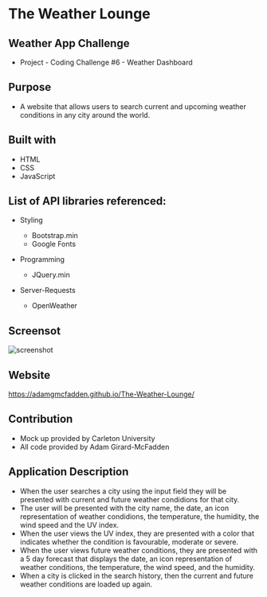 # The Weather Lounge

## Weather App Challenge

- Project - Coding Challenge #6 - Weather Dashboard

## Purpose

- A website that allows users to search current and upcoming weather conditions in any city around the world.

## Built with

- HTML
- CSS
- JavaScript

## List of API libraries referenced:

- Styling

  - Bootstrap.min
  - Google Fonts

- Programming

  - JQuery.min

- Server-Requests

  - OpenWeather

## Screensot

![screenshot](https://user-images.githubusercontent.com/83710803/124283893-6d0af780-db1a-11eb-86a2-e912d947d9ec.png)

## Website

https://adamgmcfadden.github.io/The-Weather-Lounge/

## Contribution

- Mock up provided by Carleton University
- All code provided by Adam Girard-McFadden

## Application Description

- When the user searches a city using the input field they will be presented with current and future weather condidions for that city.
- The user will be presented with the city name, the date, an icon representation of weather condidions, the temperature, the humidity, the wind speed and the UV index.
- When the user views the UV index, they are presented with a color that indicates whether the condition is favourable, moderate or severe.
- When the user views future weather conditions, they are presented with a 5 day forecast that displays the date, an icon representation of weather conditions, the temperature, the wind speed, and the humidity.
- When a city is clicked in the search history, then the current and future weather conditions are loaded up again.
